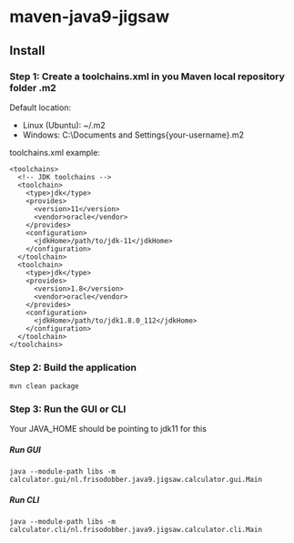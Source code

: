 # maven-java9-jigsaw

## Install

### Step 1: Create a toolchains.xml in you Maven local repository folder .m2
Default location:
- Linux (Ubuntu): ~/.m2
- Windows: C:\Documents and Settings\{your-username}\.m2

toolchains.xml example:
    
```
<toolchains>
  <!-- JDK toolchains -->
  <toolchain>
    <type>jdk</type>
    <provides>
      <version>11</version>
      <vendor>oracle</vendor>
    </provides>
    <configuration>
      <jdkHome>/path/to/jdk-11</jdkHome>
    </configuration>
  </toolchain>
  <toolchain>
    <type>jdk</type>
    <provides>
      <version>1.8</version>
      <vendor>oracle</vendor>
    </provides>
    <configuration>
      <jdkHome>/path/to/jdk1.8.0_112</jdkHome>
    </configuration>
  </toolchain>
</toolchains>
```

### Step 2: Build the application
```
mvn clean package
```

### Step 3: Run the GUI or CLI
Your JAVA_HOME should be pointing to jdk11 for this
##### Run GUI
```
java --module-path libs -m calculator.gui/nl.frisodobber.java9.jigsaw.calculator.gui.Main
```
##### Run CLI
``` 
java --module-path libs -m calculator.cli/nl.frisodobber.java9.jigsaw.calculator.cli.Main
```


